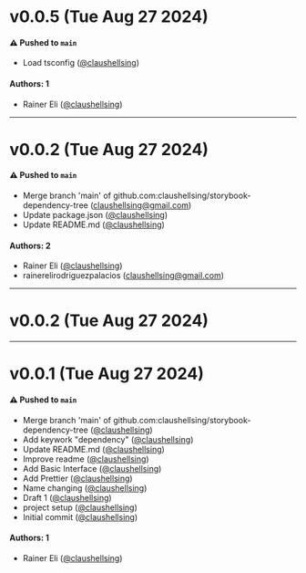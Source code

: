 # v0.0.5 (Tue Aug 27 2024)

#### ⚠️ Pushed to `main`

- Load tsconfig ([@claushellsing](https://github.com/claushellsing))

#### Authors: 1

- Rainer Eli ([@claushellsing](https://github.com/claushellsing))

---

# v0.0.2 (Tue Aug 27 2024)

#### ⚠️ Pushed to `main`

- Merge branch 'main' of github.com:claushellsing/storybook-dependency-tree (claushellsing@gmail.com)
- Update package.json ([@claushellsing](https://github.com/claushellsing))
- Update README.md ([@claushellsing](https://github.com/claushellsing))

#### Authors: 2

- Rainer Eli ([@claushellsing](https://github.com/claushellsing))
- rainerelirodriguezpalacios (claushellsing@gmail.com)

---

# v0.0.2 (Tue Aug 27 2024)



---

# v0.0.1 (Tue Aug 27 2024)

#### ⚠️ Pushed to `main`

- Merge branch 'main' of github.com:claushellsing/storybook-dependency-tree ([@claushellsing](https://github.com/claushellsing))
- Add keywork "dependency" ([@claushellsing](https://github.com/claushellsing))
- Update README.md ([@claushellsing](https://github.com/claushellsing))
- Improve readme ([@claushellsing](https://github.com/claushellsing))
- Add Basic Interface ([@claushellsing](https://github.com/claushellsing))
- Add Prettier ([@claushellsing](https://github.com/claushellsing))
- Name changing ([@claushellsing](https://github.com/claushellsing))
- Draft 1 ([@claushellsing](https://github.com/claushellsing))
- project setup ([@claushellsing](https://github.com/claushellsing))
- Initial commit ([@claushellsing](https://github.com/claushellsing))

#### Authors: 1

- Rainer Eli ([@claushellsing](https://github.com/claushellsing))

